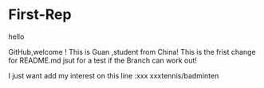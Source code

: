# First-Rep
hello 

GitHub,welcome ! This is Guan ,student from China!
This is the frist change for README.md
jsut for a test if the Branch can work out!

I just want add my interest on this  line :xxx xxxtennis/badminten
